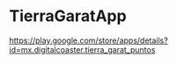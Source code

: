 # TierraGaratApp
https://play.google.com/store/apps/details?id=mx.digitalcoaster.tierra_garat_puntos
